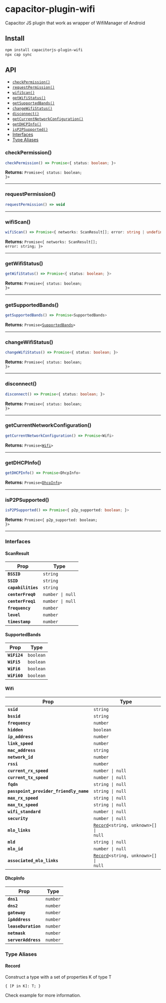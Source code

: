 # capacitor-plugin-wifi

Capacitor JS plugin that work as wrapper of WifiManager of Android

## Install

```bash
npm install capacitorjs-plugin-wifi
npx cap sync
```

## API

<docgen-index>

* [`checkPermission()`](#checkpermission)
* [`requestPermission()`](#requestpermission)
* [`wifiScan()`](#wifiscan)
* [`getWifiStatus()`](#getwifistatus)
* [`getSupportedBands()`](#getsupportedbands)
* [`changeWifiStatus()`](#changewifistatus)
* [`disconnect()`](#disconnect)
* [`getCurrentNetworkConfiguration()`](#getcurrentnetworkconfiguration)
* [`getDHCPInfo()`](#getdhcpinfo)
* [`isP2PSupported()`](#isp2psupported)
* [Interfaces](#interfaces)
* [Type Aliases](#type-aliases)

</docgen-index>

<docgen-api>
<!--Update the source file JSDoc comments and rerun docgen to update the docs below-->

### checkPermission()

```typescript
checkPermission() => Promise<{ status: boolean; }>
```

**Returns:** <code>Promise&lt;{ status: boolean; }&gt;</code>

--------------------


### requestPermission()

```typescript
requestPermission() => void
```

--------------------


### wifiScan()

```typescript
wifiScan() => Promise<{ networks: ScanResult[]; error: string | undefined; }>
```

**Returns:** <code>Promise&lt;{ networks: ScanResult[]; error: string; }&gt;</code>

--------------------


### getWifiStatus()

```typescript
getWifiStatus() => Promise<{ status: boolean; }>
```

**Returns:** <code>Promise&lt;{ status: boolean; }&gt;</code>

--------------------


### getSupportedBands()

```typescript
getSupportedBands() => Promise<SupportedBands>
```

**Returns:** <code>Promise&lt;<a href="#supportedbands">SupportedBands</a>&gt;</code>

--------------------


### changeWifiStatus()

```typescript
changeWifiStatus() => Promise<{ status: boolean; }>
```

**Returns:** <code>Promise&lt;{ status: boolean; }&gt;</code>

--------------------


### disconnect()

```typescript
disconnect() => Promise<{ status: boolean; }>
```

**Returns:** <code>Promise&lt;{ status: boolean; }&gt;</code>

--------------------


### getCurrentNetworkConfiguration()

```typescript
getCurrentNetworkConfiguration() => Promise<Wifi>
```

**Returns:** <code>Promise&lt;<a href="#wifi">Wifi</a>&gt;</code>

--------------------


### getDHCPInfo()

```typescript
getDHCPInfo() => Promise<DhcpInfo>
```

**Returns:** <code>Promise&lt;<a href="#dhcpinfo">DhcpInfo</a>&gt;</code>

--------------------


### isP2PSupported()

```typescript
isP2PSupported() => Promise<{ p2p_supported: boolean; }>
```

**Returns:** <code>Promise&lt;{ p2p_supported: boolean; }&gt;</code>

--------------------


### Interfaces


#### ScanResult

| Prop               | Type                        |
| ------------------ | --------------------------- |
| **`BSSID`**        | <code>string</code>         |
| **`SSID`**         | <code>string</code>         |
| **`capabilities`** | <code>string</code>         |
| **`centerFreq0`**  | <code>number \| null</code> |
| **`centerFreq1`**  | <code>number \| null</code> |
| **`frequency`**    | <code>number</code>         |
| **`level`**        | <code>number</code>         |
| **`timestamp`**    | <code>number</code>         |


#### SupportedBands

| Prop         | Type                 |
| ------------ | -------------------- |
| **`WiFi24`** | <code>boolean</code> |
| **`WiFi5`**  | <code>boolean</code> |
| **`WiFi6`**  | <code>boolean</code> |
| **`WiFi60`** | <code>boolean</code> |


#### Wifi

| Prop                                   | Type                                                                       |
| -------------------------------------- | -------------------------------------------------------------------------- |
| **`ssid`**                             | <code>string</code>                                                        |
| **`bssid`**                            | <code>string</code>                                                        |
| **`frequency`**                        | <code>number</code>                                                        |
| **`hidden`**                           | <code>boolean</code>                                                       |
| **`ip_address`**                       | <code>number</code>                                                        |
| **`link_speed`**                       | <code>number</code>                                                        |
| **`mac_address`**                      | <code>string</code>                                                        |
| **`network_id`**                       | <code>number</code>                                                        |
| **`rssi`**                             | <code>number</code>                                                        |
| **`current_rx_speed`**                 | <code>number \| null</code>                                                |
| **`current_tx_speed`**                 | <code>number \| null</code>                                                |
| **`fqdn`**                             | <code>string \| null</code>                                                |
| **`passpoint_provider_friendly_name`** | <code>string \| null</code>                                                |
| **`max_rx_speed`**                     | <code>string \| null</code>                                                |
| **`max_tx_speed`**                     | <code>string \| null</code>                                                |
| **`wifi_standard`**                    | <code>number \| null</code>                                                |
| **`security`**                         | <code>number \| null</code>                                                |
| **`mlo_links`**                        | <code><a href="#record">Record</a>&lt;string, unknown&gt;[] \| null</code> |
| **`mld`**                              | <code>string \| null</code>                                                |
| **`mlo_id`**                           | <code>number \| null</code>                                                |
| **`associated_mlo_links`**             | <code><a href="#record">Record</a>&lt;string, unknown&gt;[] \| null</code> |


#### DhcpInfo

| Prop                | Type                |
| ------------------- | ------------------- |
| **`dns1`**          | <code>number</code> |
| **`dns2`**          | <code>number</code> |
| **`gateway`**       | <code>number</code> |
| **`ipAddress`**     | <code>number</code> |
| **`leaseDuration`** | <code>number</code> |
| **`netmask`**       | <code>number</code> |
| **`serverAddress`** | <code>number</code> |


### Type Aliases


#### Record

Construct a type with a set of properties K of type T

<code>{
 [P in K]: T;
 }</code>

</docgen-api>

Check example for more information.